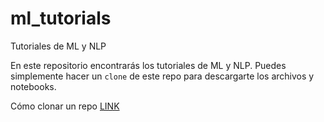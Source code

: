 # ml_tutorials
Tutoriales de ML y NLP

En este repositorio encontrarás los tutoriales de ML y NLP. Puedes simplemente hacer un `clone` de este repo para descargarte los archivos y notebooks. 

Cómo clonar un repo [LINK](https://docs.github.com/en/repositories/creating-and-managing-repositories/cloning-a-repository)

